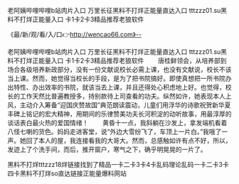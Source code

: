 老阿姨哔哩哔哩b站肉片入口
万里长征黑料不打烊正能量直达入口
tttzzz01.su黑料不打烊正能量入口
卡1卡2卡3精品推荐老狼软件


《最/新/观/看/入/口👉http://wencao66.com》--

老阿姨哔哩哔哩b站肉片入口
万里长征黑料不打烊正能量直达入口
tttzzz01.su黑料不打烊正能量入口
卡1卡2卡3精品推荐老狼软件
　　唐桂鲜领会，从培养部到场合各级培养新政部分，没有一份文献说校长必需上课，也没有文献说，校长不该当上课。然而，她觉得当校长的手段，是为了把书院搞好。即使真想把一所书院办出特性、办出效率的书院，就该当去上课，并且还得处心积虑地上好。也觉得，校长的工作天然比普遍教授多，持别款待上司查看的功夫。纵然如许，她表现本人上风，主动介入筹备“迎国庆赞故国”典范朗读震动，儿童们用浮华的诗歌祝贺新华夏丰碑上铭记的宏大精神，用期间的乐律赞美功夫长河积淀的动听故事，用最淳厚的谈话表白最火热的爱国情绪！
　　黄昏十一点，我斜躺在沙发上，拿发端机看着八怪七喇的货色。妈妈走进客堂，说“外边大雪纷飞了，车顶上一片白。”我哦了一声。她回了本人的屋，我连接看我的大哥大。然而，总感触如许有点不好，所以，发迹上了个洗手间，而后，推开窗户，寒气之下，确乎明晃晃的一片了。





黑料不打烊tttzzz18烊链接找到了精品一卡二卡3卡4卡乱码理论乱码一卡二卡3卡四卡黑料不打烊so直达链接正能量爆料网站
